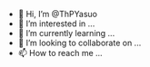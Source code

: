- 👋 Hi, I’m @ThPYasuo
- 👀 I’m interested in ...
- 🌱 I’m currently learning ...
- 💞️ I’m looking to collaborate on ...
- 📫 How to reach me ...

<!---
ThPYasuo/ThPYasuo is a ✨ special ✨ repository because its `README.md` (this file) appears on your GitHub profile.
You can click the Preview link to take a look at your changes.
--->
